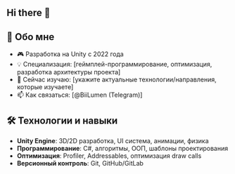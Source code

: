 ## Hi there 👋

## 🚀 Обо мне
- 🎮 Разработка на Unity с 2022 года
- 💡 Специализация: [геймплей-программирование, оптимизация, разработка архитектуры проекта]
- 🌱 Сейчас изучаю: [укажите актуальные технологии/направления, которые изучаете]
- 📫 Как связаться: [@BiiLumen (Telegram)]

## 🛠 Технологии и навыки
- **Unity Engine**: 3D/2D разработка, UI система, анимации, физика
- **Программирование**: C#, алгоритмы, ООП, шаблоны проектирования
- **Оптимизация**: Profiler, Addressables, оптимизация draw calls
- **Версионный контроль**: Git, GitHub/GitLab
